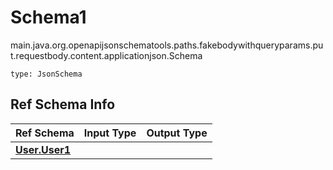 # Schema1
main.java.org.openapijsonschematools.paths.fakebodywithqueryparams.put.requestbody.content.applicationjson.Schema
```
type: JsonSchema
```

## Ref Schema Info
Ref Schema | Input Type | Output Type
---------- | ---------- | -----------
[**User.User1**](../../../../../../hematools/components/schemas/User.md) |  | 
